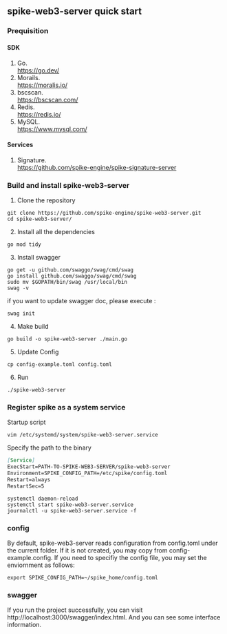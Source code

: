 ## spike-web3-server quick start

### Prequisition
#### SDK
1. Go.  
https://go.dev/
2. Morails.  
https://moralis.io/
3. bscscan.  
https://bscscan.com/
4. Redis.  
https://redis.io/
5. MySQL.  
https://www.mysql.com/
#### Services
1. Signature.  
https://github.com/spike-engine/spike-signature-server


### Build and install spike-web3-server

1. Clone the repository
```shell
git clone https://github.com/spike-engine/spike-web3-server.git
cd spike-web3-server/
```
2. Install all the dependencies
```shell
go mod tidy
```
3. Install swagger
```shell
go get -u github.com/swaggo/swag/cmd/swag
go install github.com/swaggo/swag/cmd/swag
sudo mv $GOPATH/bin/swag /usr/local/bin
swag -v
```
if you want to update swagger doc, please execute :
```shell
swag init
```
4. Make build
```shell
go build -o spike-web3-server ./main.go
```
5. Update Config
```shell
cp config-example.toml config.toml
```
6. Run
```
./spike-web3-server
```

### Register spike as a system service
Startup script
```shell
vim /etc/systemd/system/spike-web3-server.service
```
Specify the path to the binary
```markdown
[Service] 
ExecStart=PATH-TO-SPIKE-WEB3-SERVER/spike-web3-server
Environment=SPIKE_CONFIG_PATH=/etc/spike/config.toml
Restart=always
RestartSec=5 
```
```shell
systemctl daemon-reload
systemctl start spike-web3-server.service
journalctl -u spike-web3-server.service -f
```

### config
By default, spike-web3-server reads configuration from config.toml under the current folder. 
If it is not created, you may copy from config-example.config.
If you need to specifiy the config file, you may set the enviornment as follows:
```
export SPIKE_CONFIG_PATH=~/spike_home/config.toml
```

### swagger
If you run the project successfully, you can visit http://localhost:3000/swagger/index.html.
And you can see some interface information.
